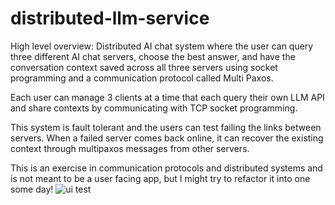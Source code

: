 # distributed-llm-service
High level overview: Distributed AI chat system where the user can query three different AI chat servers, choose the best answer, and have the conversation context saved across all three servers using socket programming and a communication protocol called Multi Paxos.

Each user can manage 3 clients at a time that each query their own LLM API and share contexts by communicating with TCP socket programming. 

This system is fault tolerant and the users can test failing the links between servers. When a failed server comes back online, it can recover the existing context through multipaxos messages from other servers.

This is an exercise in communication protocols and distributed systems and is not meant to be a user facing app, but I might try to refactor it into one some day!
![ui test](uitest.jpg)
